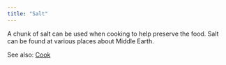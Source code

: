```yaml
---
title: "Salt"
---
```


A chunk of salt can be used when cooking to help preserve the food. Salt
can be found at various places about Middle Earth.

See also: [Cook](Cook "wikilink")